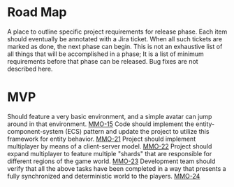 # Road Map
A place to outline specific project requirements for release phase.
Each item should eventually be annotated with a Jira ticket. When all such tickets are marked as done, the next phase can begin.
This is not an exhaustive list of all things that will be accomplished in a phase; It is a list of minimum requirements before that phase can be released.
Bug fixes are not described here.

# MVP
Should feature a very basic environment, and a simple avatar can jump around in that environment. [MMO-15](https://neon725.atlassian.net/jira/software/projects/MMO/issues/MMO-15)
Code should implement the entity-component-system (ECS) pattern and update the project to utilize this framework for entity behavior. [MMO-21](https://neon725.atlassian.net/jira/software/projects/MMO/issues/MMO-21)
Project should implement multiplayer by means of a client-server model. [MMO-22](https://neon725.atlassian.net/jira/software/projects/MMO/issues/MMO-22)
Project should expand multiplayer to feature multiple "shards" that are responsible for different regions of the game world. [MMO-23](https://neon725.atlassian.net/jira/software/projects/MMO/issues/MMO-23)
Development team should verify that all the above tasks have been completed in a way that presents a fully synchronized and deterministic world to the players. [MMO-24](https://neon725.atlassian.net/jira/software/projects/MMO/issues/MMO-24)
